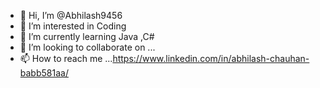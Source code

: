 - 👋 Hi, I’m @Abhilash9456
- 👀 I’m interested in Coding
- 🌱 I’m currently learning Java ,C#
- 💞️ I’m looking to collaborate on ...
- 📫 How to reach me ...https://www.linkedin.com/in/abhilash-chauhan-babb581aa/  
<!---
Abhilash9456/Abhilash9456 is a ✨ special ✨ repository because its `README.md` (this file) appears on your GitHub profile.
You can click the Preview link to take a look at your changes.
--->
